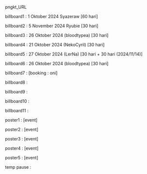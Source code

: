 pngkt_URL


billboard1 : 1 Oktober 2024 Syazeraw [60 hari]

billboard2 : 5 November 2024 Ryubie [30 hari] 

billboard3 : 26 Oktober 2024 (bloodtypea) [30 hari]

billboard4 : 21 Oktober 2024 (NekoCyril) [30 hari]

billboard5 : 27 Oktober 2024 (LerNa) [30 hari + 30 hari (2024/11/14)]

billboard6 :  26 Oktober 2024 (bloodtypea) [30 hari]

billboard7 : [booking : oni]

billboard8 : 

billboard9 : 

billboard10 : 

billboard11 : 

poster1 : [event]

poster2 : [event]

poster3 : [event]

poster4 : [event]

poster5 : [event]

temp pause : 
